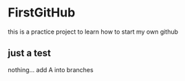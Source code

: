# FirstGitHub
this is a practice project to learn how to start my own github
## just a test 
nothing...
add A into branches
